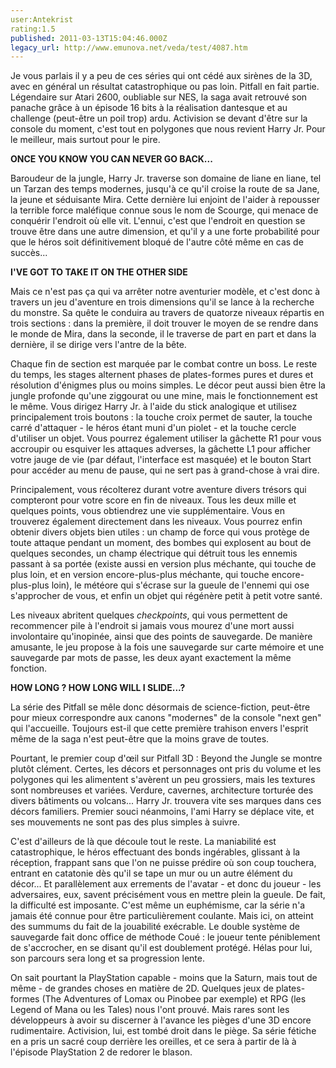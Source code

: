 ```yaml
---
user:Antekrist
rating:1.5
published: 2011-03-13T15:04:46.000Z
legacy_url: http://www.emunova.net/veda/test/4087.htm
---
```

Je vous parlais il y a peu de ces séries qui ont cédé aux sirènes de la 3D, avec en général un résultat catastrophique ou pas loin. Pitfall en fait partie. Légendaire sur Atari 2600, oubliable sur NES, la saga avait retrouvé son panache grâce à un épisode 16 bits à la réalisation dantesque et au challenge (peut-être un poil trop) ardu. Activision se devant d'être sur la console du moment, c'est tout en polygones que nous revient Harry Jr. Pour le meilleur, mais surtout pour le pire.  

  

**ONCE YOU KNOW YOU CAN NEVER GO BACK...**  

Baroudeur de la jungle, Harry Jr. traverse son domaine de liane en liane, tel un Tarzan des temps modernes, jusqu'à ce qu'il croise la route de sa Jane, la jeune et séduisante Mira. Cette dernière lui enjoint de l'aider à repousser la terrible force maléfique connue sous le nom de Scourge, qui menace de conquérir l'endroit où elle vit. L'ennui, c'est que l'endroit en question se trouve être dans une autre dimension, et qu'il y a une forte probabilité pour que le héros soit définitivement bloqué de l'autre côté même en cas de succès...  

  

**I'VE GOT TO TAKE IT ON THE OTHER SIDE**  

Mais ce n'est pas ça qui va arrêter notre aventurier modèle, et c'est donc à travers un jeu d'aventure en trois dimensions qu'il se lance à la recherche du monstre. Sa quête le conduira au travers de quatorze niveaux répartis en trois sections : dans la première, il doit trouver le moyen de se rendre dans le monde de Mira, dans la seconde, il le traverse de part en part et dans la dernière, il se dirige vers l'antre de la bête.  

Chaque fin de section est marquée par le combat contre un boss. Le reste du temps, les stages alternent phases de plates-formes pures et dures et résolution d'énigmes plus ou moins simples. Le décor peut aussi bien être la jungle profonde qu'une ziggourat ou une mine, mais le fonctionnement est le même. Vous dirigez Harry Jr. à l'aide du stick analogique et utilisez principalement trois boutons : la touche croix permet de sauter, la touche carré d'attaquer - le héros étant muni d'un piolet - et la touche cercle d'utiliser un objet. Vous pourrez également utiliser la gâchette R1 pour vous accroupir ou esquiver les attaques adverses, la gâchette L1 pour afficher votre jauge de vie (par défaut, l'interface est masquée) et le bouton Start pour accéder au menu de pause, qui ne sert pas à grand-chose à vrai dire.  

Principalement, vous récolterez durant votre aventure divers trésors qui compteront pour votre score en fin de niveaux. Tous les deux mille et quelques points, vous obtiendrez une vie supplémentaire. Vous en trouverez également directement dans les niveaux. Vous pourrez enfin obtenir divers objets bien utiles : un champ de force qui vous protège de toute attaque pendant un moment, des bombes qui explosent au bout de quelques secondes, un champ électrique qui détruit tous les ennemis passant à sa portée (existe aussi en version plus méchante, qui touche de plus loin, et en version encore-plus-plus méchante, qui touche encore-plus-plus loin), le météore qui s'écrase sur la gueule de l'ennemi qui ose s'approcher de vous, et enfin un objet qui régénère petit à petit votre santé.  

Les niveaux abritent quelques _checkpoints_, qui vous permettent de recommencer pile à l'endroit si jamais vous mourez d'une mort aussi involontaire qu'inopinée, ainsi que des points de sauvegarde. De manière amusante, le jeu propose à la fois une sauvegarde sur carte mémoire et une sauvegarde par mots de passe, les deux ayant exactement la même fonction.  

  

**HOW LONG ? HOW LONG WILL I SLIDE...?**  

La série des Pitfall se mêle donc désormais de science-fiction, peut-être pour mieux correspondre aux canons "modernes" de la console "next gen" qui l'accueille. Toujours est-il que cette première trahison envers l'esprit même de la saga n'est peut-être que la moins grave de toutes.  

Pourtant, le premier coup d'œil sur Pitfall 3D : Beyond the Jungle se montre plutôt clément. Certes, les décors et personnages ont pris du volume et les polygones qui les alimentent s'avèrent un peu grossiers, mais les textures sont nombreuses et variées. Verdure, cavernes, architecture torturée des divers bâtiments ou volcans... Harry Jr. trouvera vite ses marques dans ces décors familiers. Premier souci néanmoins, l'ami Harry se déplace vite, et ses mouvements ne sont pas des plus simples à suivre.  

C'est d'ailleurs de là que découle tout le reste. La maniabilité est catastrophique, le héros effectuant des bonds ingérables, glissant à la réception, frappant sans que l'on ne puisse prédire où son coup touchera, entrant en catatonie dès qu'il se tape un mur ou un autre élément du décor... Et parallèlement aux errements de l'avatar - et donc du joueur - les adversaires, eux, savent précisément vous en mettre plein la gueule. De fait, la difficulté est imposante. C'est même un euphémisme, car la série n'a jamais été connue pour être particulièrement coulante. Mais ici, on atteint des summums du fait de la jouabilité exécrable. Le double système de sauvegarde fait donc office de méthode Coué : le joueur tente péniblement de s'accrocher, en se disant qu'il est doublement protégé. Hélas pour lui, son parcours sera long et sa progression lente.  

On sait pourtant la PlayStation capable - moins que la Saturn, mais tout de même - de grandes choses en matière de 2D. Quelques jeux de plates-formes (The Adventures of Lomax ou Pinobee par exemple) et RPG (les Legend of Mana ou les Tales) nous l'ont prouvé. Mais rares sont les développeurs à avoir su discerner à l'avance les pièges d'une 3D encore rudimentaire. Activision, lui, est tombé droit dans le piège. Sa série fétiche en a pris un sacré coup derrière les oreilles, et ce sera à partir de là à l'épisode PlayStation 2 de redorer le blason.